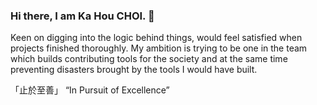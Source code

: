 ### Hi there, I am Ka Hou CHOI. 👋

Keen on digging into the logic behind things, would feel satisfied when projects finished thoroughly.
My ambition is trying to be one in the team which builds contributing tools for the society
and at the same time preventing disasters brought by the tools I would have built.

「止於至善」
“In Pursuit of Excellence”

<!--
**khchoi0/khchoi0** is a ✨ _special_ ✨ repository because its `README.md` (this file) appears on your GitHub profile.

Here are some ideas to get you started:

- 🔭 I’m currently working on ...
- 🌱 I’m currently learning ...
- 👯 I’m looking to collaborate on ...
- 🤔 I’m looking for help with ...
- 💬 Ask me about ...
- 📫 How to reach me: ...
- 😄 Pronouns: ...
- ⚡ Fun fact: ...
-->
